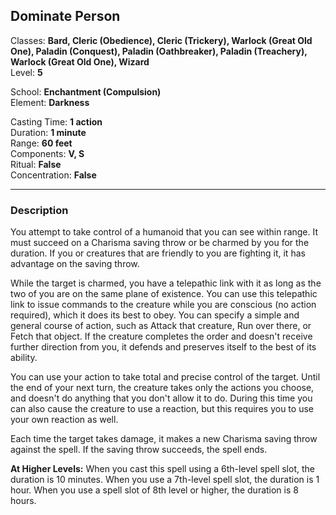 ## Dominate Person

Classes: **Bard, Cleric (Obedience), Cleric (Trickery), Warlock (Great Old One), Paladin (Conquest), Paladin (Oathbreaker), Paladin (Treachery), Warlock (Great Old One), Wizard**  
Level: **5**  

School: **Enchantment (Compulsion)**  
Element: **Darkness**  

Casting Time: **1 action**  
Duration: **1 minute**  
Range: **60 feet**  
Components: **V, S**  
Ritual: **False**  
Concentration: **False**  

------

### Description

You attempt to take control of a humanoid that you can see within range. It must succeed on a Charisma saving throw or be charmed by you for the duration. If you or creatures that are friendly to you are fighting it, it has advantage on the saving throw.

While the target is charmed, you have a telepathic link with it as long as the two of you are on the same plane of existence. You can use this telepathic link to issue commands to the creature while you are conscious (no action required), which it does its best to obey. You can specify a simple and general course of action, such as Attack that creature, Run over there, or Fetch that object. If the creature completes the order and doesn't receive further direction from you, it defends and preserves itself to the best of its ability.

You can use your action to take total and precise control of the target. Until the end of your next turn, the creature takes only the actions you choose, and doesn't do anything that you don't allow it to do. During this time you can also cause the creature to use a reaction, but this requires you to use your own reaction as well.

Each time the target takes damage, it makes a new Charisma saving throw against the spell. If the saving throw succeeds, the spell ends.

**At Higher Levels:** When you cast this spell using a 6th-level spell slot, the duration is 10 minutes. When you use a 7th-level spell slot, the duration is 1 hour. When you use a spell slot of 8th level or higher, the duration is 8 hours.